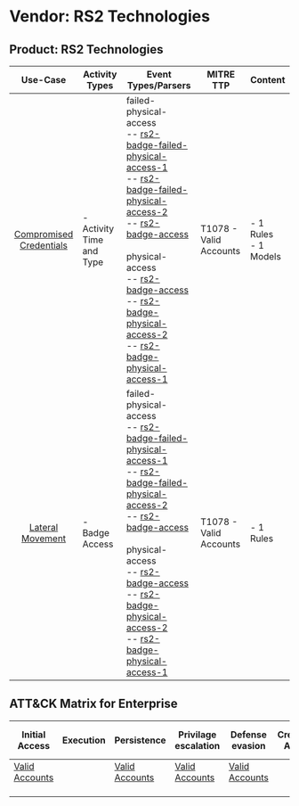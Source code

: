 Vendor: RS2 Technologies
========================
Product: RS2 Technologies
-------------------------
|                                 Use-Case                                  | Activity Types            | Event Types/Parsers                                                                                                                                                                                                                                                                                                                                                                                                                                                                                                                                                                                                     | MITRE TTP                  | Content                   |
|:-------------------------------------------------------------------------:| ------------------------- | ----------------------------------------------------------------------------------------------------------------------------------------------------------------------------------------------------------------------------------------------------------------------------------------------------------------------------------------------------------------------------------------------------------------------------------------------------------------------------------------------------------------------------------------------------------------------------------------------------------------------- | -------------------------- | ------------------------- |
| [Compromised Credentials](../UseCases/usecase_compromised_credentials.md) | - Activity Time  and Type |  failed-physical-access<br> -- [rs2-badge-failed-physical-access-1](../Parsers/parserContent_rs2-badge-failed-physical-access-1.md)<br> -- [rs2-badge-failed-physical-access-2](../Parsers/parserContent_rs2-badge-failed-physical-access-2.md)<br> -- [rs2-badge-access](../Parsers/parserContent_rs2-badge-access.md)<br><br> physical-access<br> -- [rs2-badge-access](../Parsers/parserContent_rs2-badge-access.md)<br> -- [rs2-badge-physical-access-2](../Parsers/parserContent_rs2-badge-physical-access-2.md)<br> -- [rs2-badge-physical-access-1](../Parsers/parserContent_rs2-badge-physical-access-1.md)<br> | T1078 - Valid Accounts<br> |  - 1 Rules<br> - 1 Models |
|        [Lateral Movement](../UseCases/usecase_lateral_movement.md)        | - Badge Access            |  failed-physical-access<br> -- [rs2-badge-failed-physical-access-1](../Parsers/parserContent_rs2-badge-failed-physical-access-1.md)<br> -- [rs2-badge-failed-physical-access-2](../Parsers/parserContent_rs2-badge-failed-physical-access-2.md)<br> -- [rs2-badge-access](../Parsers/parserContent_rs2-badge-access.md)<br><br> physical-access<br> -- [rs2-badge-access](../Parsers/parserContent_rs2-badge-access.md)<br> -- [rs2-badge-physical-access-2](../Parsers/parserContent_rs2-badge-physical-access-2.md)<br> -- [rs2-badge-physical-access-1](../Parsers/parserContent_rs2-badge-physical-access-1.md)<br> | T1078 - Valid Accounts<br> |  - 1 Rules<br>            |

ATT&CK Matrix for Enterprise
----------------------------
| Initial Access                                                      | Execution | Persistence                                                         | Privilage escalation                                                | Defense evasion                                                     | Credential Access | Discovery | Lateral Movement | Collection | Command and Control | Exfiltration | Impact |
| ------------------------------------------------------------------- | --------- | ------------------------------------------------------------------- | ------------------------------------------------------------------- | ------------------------------------------------------------------- | ----------------- | --------- | ---------------- | ---------- | ------------------- | ------------ | ------ |
| [Valid Accounts](https://attack.mitre.org/techniques/T1078)<br><br> |           | [Valid Accounts](https://attack.mitre.org/techniques/T1078)<br><br> | [Valid Accounts](https://attack.mitre.org/techniques/T1078)<br><br> | [Valid Accounts](https://attack.mitre.org/techniques/T1078)<br><br> |                   |           |                  |            |                     |              |        |